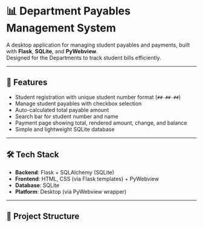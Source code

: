 # 📊 Department Payables Management System

A desktop application for managing student payables and payments, built with **Flask**, **SQLite**, and **PyWebview**.  
Designed for the Departments to track student bills efficiently.

---

## 🚀 Features
- Student registration with unique student number format (`##-##-##`)
- Manage student payables with checkbox selection
- Auto-calculated total payable amount
- Search bar for student number and name
- Payment page showing total, rendered amount, change, and balance
- Simple and lightweight SQLite database

---

## 🛠️ Tech Stack
- **Backend**: Flask + SQLAlchemy (SQLite)
- **Frontend**: HTML, CSS (via Flask templates) + PyWebview
- **Database**: SQLite
- **Platform**: Desktop (via PyWebview wrapper)

---

## 📂 Project Structure
